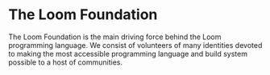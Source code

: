 # The Loom Foundation
The Loom Foundation is the main driving force behind the Loom programming language. We consist of volunteers of many identities devoted to making the most accessible programming language and build system possible to a host of communities.

